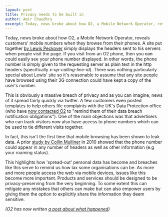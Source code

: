 ```yaml
---
layout: post
title: Privacy needs to be built in
author: Amir Chaudhry
excerpt: Today, news broke about how O2, a Mobile Network Operator, reveals customers' mobile numbers when they browse from their phones.
---
```


Today, news broke about how O2, a Mobile Network Operator, reveals customers' mobile numbers when they browse from their phones.  A site put together [by Lewis Peckover][lewis-site] simply displays the headers sent to his servers when people visit the page.  If you visit from an O2 phone, then you <strike>can</strike> could easily see your phone number displayed.   In other words, the phone number is simply given to the requesting server as plain text in the http headers (specifically *x-up-calling-line-id*).  There was nothing particularly special about Lewis' site so it's reasonable to assume that any site people have browsed using their 3G connection could have kept a copy of the user's number.

This is obviously a massive breach of privacy and as you can imagine, news of it spread fairly quickly via twitter.  A few customers even posted templates to help others file complaints with the UK's Data Protection office (who have [now contacted O2][ICO-Statement] to "remind them of their data breach notification obligations").  One of the main objections was that advertisers who can track visitors now also have access to phone numbers which can be used to tie different visits together.

In fact, this isn't the first time that mobile browsing has been shown to leak data.  A prior [study by Collin Mulliner][mulliner-paper] in 2010 showed that the phone number could appear in any number of headers as well as other information (e.g your roaming status).  

This highlights how 'spread-out' personal data has become and breaches like this serve to remind us how lax some organisations can be.  As more and more people access the web via mobile devices, issues like this become more important.  Products and services should be designed to be privacy-preserving from the very beginning.  To some extent this can mitigate any mistakes that others can make but can also empower users by giving them the option to explicitly share the information they deem sensitive.

*(O2 has now written [a post about what happened][O2-Statement])*


[lewis-site]: http://lew.io/headers.php
[ICO-Statement]: http://www.zdnet.co.uk/news/regulation/2012/01/25/privacy-watchdog-to-probe-o2-over-phone-number-leaks-40094902/
[bbc-article]: http://www.bbc.co.uk/news/technology-16721338
[mulliner-paper]: http://www.mulliner.org/collin/academic/publications/mobile_web_privacy_icin10_mulliner.pdf
[O2-Statement]: http://blog.o2.co.uk/home/2012/01/o2-mobile-numbers-and-web-browsing.html